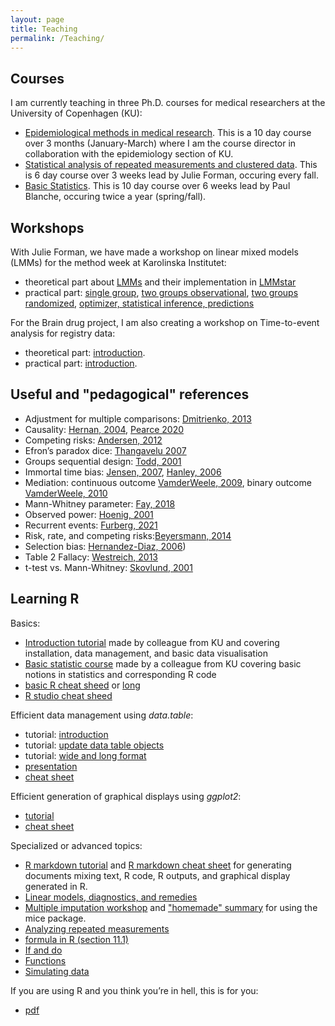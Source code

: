 ```yaml
---
layout: page
title: Teaching
permalink: /Teaching/
---
```


## Courses
I am currently teaching in three Ph.D. courses for medical researchers at the University of Copenhagen (KU):
- [Epidemiological methods in medical research](https://absalon.ku.dk/courses/58764). This is a 10 day course over 3 months (January-March) where I am the course director in collaboration with the epidemiology section of KU. 
- [Statistical analysis of repeated measurements and clustered data](https://absalon.ku.dk/courses/47665). This is 6 day course over 3 weeks lead by Julie Forman, occuring every fall.
- [Basic Statistics](http://paulblanche.com/files/BasicStat2022.html). This is 10 day course over 6 weeks lead by Paul Blanche, occuring twice a year (spring/fall).

## Workshops
With Julie Forman, we have made a workshop on linear mixed models (LMMs) for the method week at Karolinska Institutet:
- theoretical part about [LMMs](https://bozenne.github.io/doc/Teaching/2022-Workshop-LMMstar/KI2022-LMMstar-Part12.pdf) and their implementation in [LMMstar](https://bozenne.github.io/doc/Teaching/2022-Workshop-LMMstar/KI2022-LMMstar-Part3.pdf)
- practical part:  [single group](https://bozenne.github.io/doc/Teaching/2022-Workshop-LMMstar/gastricbypass.R), [two groups observational](https://bozenne.github.io/doc/Teaching/2022-Workshop-LMMstar/abeta.R), [two groups randomized](https://bozenne.github.io/doc/Teaching/2022-Workshop-LMMstar/ckd.R), [optimizer, statistical inference, predictions](https://bozenne.github.io/doc/Teaching/2022-Workshop-LMMstar/part3.R)

For the Brain drug project, I am also creating a workshop on Time-to-event analysis for registry data:
- theoretical part: [introduction](https://bozenne.github.io/doc/Teaching/2023-Workshop-Epi/prez-workshopEpi.pdf).
- practical part: [introduction](https://bozenne.github.io/doc/Teaching/2023-Workshop-Epi/exercise-workshopEpi.R).

## Useful and "pedagogical" references
- Adjustment for multiple comparisons: [Dmitrienko, 2013](https://doi.org/10.1002/sim.5990)
- Causality: [Hernan, 2004](http://dx.doi.org/10.1136/jech.2002.006361), [Pearce 2020](https://doi.org/10.1093/ije/dyz229)
- Competing risks: [Andersen, 2012](https://doi.org/10.1093/ije/dyr213)
- Efron’s paradox dice: [Thangavelu 2007](https://doi.org/10.1016/j.jspi.2006.06.005)
- Groups sequential design: [Todd, 2001](https://dx.doi.org/10.1046/j.1365-2125.2001.01382.x)
- Immortal time bias: [Jensen, 2007](https://doi.org/10.1111/j.1365-3156.2006.01773.x), [Hanley, 2006](https://doi.org/10.1093/ije/dyl036)
- Mediation: continuous outcome [VamderWeele, 2009](https://dx.doi.org/10.4310/SII.2009.v2.n4.a7), binary outcome [VamderWeele, 2010](https://doi.org/10.1093/aje/kwq332)
- Mann-Whitney parameter: [Fay, 2018](https://doi.org/10.1002/sim.7799)
- Observed power: [Hoenig, 2001](http://www.jstor.org/stable/2685525)
- Recurrent events: [Furberg, 2021](https://doi.org/10.1002/pst.2167)
- Risk, rate, and competing risks:[Beyersmann, 2014](https://doi.org/10.1007/s00134-014-3279-7)
- Selection bias: [Hernandez-Diaz, 2006](https://doi.org/10.1093/aje/kwj275))
- Table 2 Fallacy: [Westreich, 2013](https://doi.org/10.1093/aje/kws412)
- t-test vs. Mann-Whitney: [Skovlund, 2001](https://doi.org/10.1016/s0895-4356(00)00264-x)

## Learning R

Basics:
- [Introduction tutorial](http://r.sund.ku.dk/) made by colleague from KU and covering installation, data management, and basic data visualisation
- [Basic statistic course](http://paulblanche.com/files/BasicStat2020.html) made by a colleague from KU covering basic notions in statistics and corresponding R code
- [basic R cheat sheed](https://posit.co/wp-content/uploads/2022/10/base-r.pdf) or [long](https://cran.r-project.org/doc/contrib/Baggott-refcard-v2.pdf)
- [R studio  cheat sheed](https://raw.githubusercontent.com/rstudio/cheatsheets/master/rstudio-ide.pdf)

Efficient data management using *data.table*:
- tutorial:  [introduction](https://rdatatable.gitlab.io/data.table/articles/datatable-intro.html)
- tutorial:  [update data table objects](https://rdatatable.gitlab.io/data.table/articles/datatable-reference-semantics.html)
- tutorial:  [wide and long format](https://rdatatable.gitlab.io/data.table/articles/datatable-reshape.html)
- [presentation](https://raw.githubusercontent.com/wiki/Rdatatable/data.table/talks/MontReal2018_Arun.pdf)
- [cheat sheet](https://s3.amazonaws.com/assets.datacamp.com/img/blog/data+table+cheat+sheet.pdf)

Efficient generation of graphical displays using *ggplot2*:
- [tutorial](http://r4ds.had.co.nz/data-visualisation.html)
- [cheat sheet](https://raw.githubusercontent.com/rstudio/cheatsheets/main/data-visualization.pdf)

Specialized or advanced topics:
- [R markdown tutorial](https://rmarkdown.rstudio.com/lesson-1.html) and [R markdown cheat sheet](https://rstudio.com/wp-content/uploads/2015/03/rmarkdown-reference.pdf) for generating documents mixing text, R code, R outputs, and graphical display generated in R.
- [Linear models, diagnostics, and remedies](https://bozenne.github.io/doc/2020-09-17-linearModel/post-linearModel.pdf)
- [Multiple imputation workshop](https://amices.org/Winnipeg/) and ["homemade" summary](https://bozenne.github.io/doc/2019-10-22-multipleImputation/post-multipleImputation.pdf) for using the mice package.
- [Analyzing repeated measurements](http://publicifsv.sund.ku.dk/~jufo/courses/rm2019/gastricbypass_tutorial_R.pdf)
- [formula in R (section 11.1)](https://cran.r-project.org/doc/manuals/r-release/R-intro.pdf)
- [If and do](https://adv-r.hadley.nz/control-flow.html)
- [Functions](https://adv-r.hadley.nz/functions.html)
- [Simulating data](https://publicifsv.sund.ku.dk/~tag/download/tagteam-lava-presentation.pdf)

If you are using R and you think you’re in hell, this is for you:
- [pdf](https://www.burns-stat.com/pages/Tutor/R_inferno.pdf)
